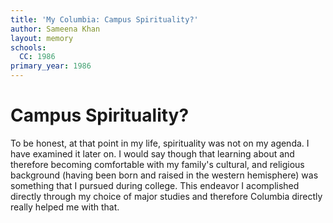 ```yaml
---
title: 'My Columbia: Campus Spirituality?'
author: Sameena Khan
layout: memory
schools:
  CC: 1986
primary_year: 1986
---
```

# Campus Spirituality?

To be honest, at that point in my life, spirituality was not on my agenda. I have examined it later on.  I would say though that learning about and therefore becoming comfortable with my family's cultural, and religious background (having been born and raised in the western hemisphere) was something that I pursued during college. This endeavor I acomplished directly through my choice of major studies and therefore Columbia directly really helped me with that.
